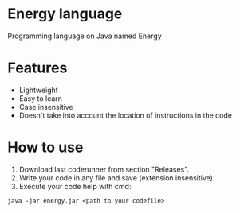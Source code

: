 # Energy language
Programming language on Java named Energy

Features
==========
 - Lightweight
 - Easy to learn
 - Case insensitive
 - Doesn't take into account the location of instructions in the code

How to use
==========
1. Download last coderunner from section "Releases".
2. Write your code in any file and save (extension insensitive).
3. Execute your code help with cmd:
```
java -jar energy.jar <path to your codefile>
```
